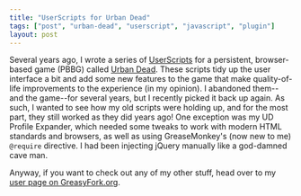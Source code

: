 ```yaml
---
title: "UserScripts for Urban Dead"
tags: ["post", "urban-dead", "userscript", "javascript", "plugin"]
layout: post
---
```


Several years ago, I wrote a series of
[UserScripts](https://addons.mozilla.org/en-US/firefox/addon/greasemonkey/)
for a persistent, browser-based game (PBBG) called
[Urban Dead](https://urbandead.com). These scripts tidy up the user interface
a bit and add some new features to the game that make quality-of-life
improvements to the experience (in my opinion). I abandoned them--and the
game--for several years, but I recently picked it back up again. As such, I
wanted to see how my old scripts were holding up, and for the most part, they
still worked as they did years ago! One exception was my UD Profile Expander,
which needed some tweaks to work with modern HTML standards and browsers, as
well as using GreaseMonkey's (now new to me) `@require` directive. I had been
injecting jQuery manually like a god-damned cave man.

Anyway, if you want to check out any of my other stuff, head over to my
[user page on GreasyFork.org](https://greasyfork.org/en/users/4821-haliphax).
